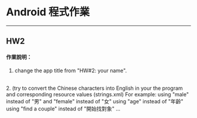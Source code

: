 # Android 程式作業
***
## HW2
#### 作業說明：

1. change the app title from "HW#2: your name".
<br />
2. (try to convert the Chinese characters into English in your the program and corresponding resource values (strings.xml) For example:
    using "male" instead of "男" and "female" instead of "女"
    using  "age" instead of "年齡"
    using "find a couple" instead of "開始找對象"
    ...
